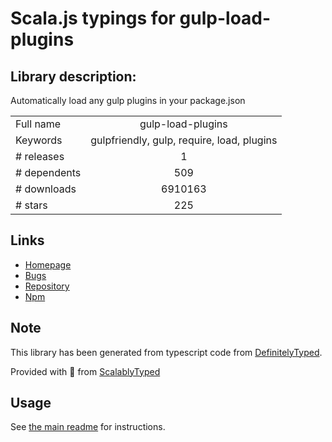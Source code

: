 
# Scala.js typings for gulp-load-plugins


## Library description:
Automatically load any gulp plugins in your package.json

|                    |                 |
| ------------------ | :-------------: |
| Full name          | gulp-load-plugins |
| Keywords           | gulpfriendly, gulp, require, load, plugins |
| # releases         | 1 |
| # dependents       | 509 |
| # downloads        | 6910163 |
| # stars            | 225 |

## Links
- [Homepage](https://github.com/jackfranklin/gulp-load-plugins#readme)
- [Bugs](https://github.com/jackfranklin/gulp-load-plugins/issues)
- [Repository](https://github.com/jackfranklin/gulp-load-plugins)
- [Npm](https://www.npmjs.com/package/gulp-load-plugins)
    


## Note
This library has been generated from typescript code from [DefinitelyTyped](https://definitelytyped.org).

Provided with :purple_heart: from [ScalablyTyped](https://github.com/oyvindberg/ScalablyTyped)

## Usage
See [the main readme](../../readme.md) for instructions.


